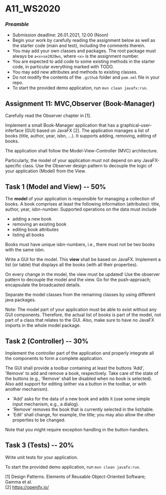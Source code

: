# A11_WS2020

### _Preamble_

* Submission deadline: 26.01.2021, 12:00 (Noon)
* Begin your work by carefully reading the assignment below as well as the starter code (main and test), including the comments therein.
* You may add your own classes and packages. The root package must always be `a<x>se2020ws`, where `<x>` is the assignment number.
* You are expected to add code to some existing methods in the starter code, in particular everything marked with TODO.
* You may add new attributes and methods to existing classes.
* Do not modify the contents of the `.github` folder and `pom.xml` file in your repo.
* To start the provided demo application, run ```mvn clean javafx:run```.

Assignment 11: MVC,Observer (Book-Manager)
----------------------------------------------

Carefully read the Observer chapter in [1].

Implement a small Book-Manager application that has a graphical-user-inferface (GUI) based on JavaFX [2].
The application manages a list of books (title, author, year, isbn, ...). It supports adding, removing, editing of books.

The application shall follow the Model-View-Controller (MVC) architecture.

Particularly, the model of your application must not depend on any JavaFX-specific class.
Use the Observer design pattern to decouple the logic of your application (Model) from the View.

## Task 1 (Model and View) -- 50%

The **model** of your application is responsible for managing a collection of books.
A book comprises at least the following information (attributes): title, author, year, isbn-number.
Supported operations on the data must include
* adding a new book
* removing an existing book
* editing book attributes
* listing all books

Books must have unique isbn-numbers, i.e., there must not be two books with the same isbn.

Write a GUI for the model. This **view** shall be based on JavaFX. 
Implement a list (or table) that displays all the books (with all their properties).

On every change in the model, the view must be updated! Use the observer pattern to decouple the model and the view.
Go for the push-approach; encapsulate the broadcasted details.

Separate the model classes from the remaining classes by using different java packages.

Note: The model part of your application must be able to exist without any GUI components. 
Therefore, the actual list of books is part of the model, not part of a class that relates to the GUI.
Also, make sure to have no JavaFX imports in the whole model package.

## Task 2 (Controller) -- 30%

Implement the controller part of the application and properly integrate all the components to form a complete application.

The GUI shall provide a toolbar containing at least the buttons 'Add', 'Remove' to add and remove a book, respectively.
Take care of the state of the buttons (e.g., 'Remove' shall be disabled when no book is selected).
Also add support for editing (either via a button in the toolbar, or with another mechanism).

* 'Add' asks for the data of a new book and adds it (use some simple input mechanism, e.g., a dialog).  
* 'Remove' removes the book that is currently selected in the list/table.
* 'Edit' shall change, for example, the title; you may also allow the other properties to be changed.

Note that you might require exception handling in the button-handlers.


## Task 3 (Tests) -- 20%

Write unit tests for your application.




To start the provided demo application, run ```mvn clean javafx:run```.


[1] Design Patterns. Elements of Reusable Object-Oriented Software; Gamma et al.  
[2] https://openjfx.io/


